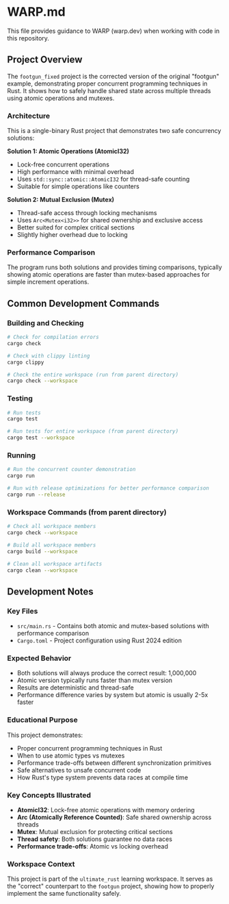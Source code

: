 # WARP.md

This file provides guidance to WARP (warp.dev) when working with code in this repository.

## Project Overview

The `footgun_fixed` project is the corrected version of the original "footgun" example, demonstrating proper concurrent programming techniques in Rust. It shows how to safely handle shared state across multiple threads using atomic operations and mutexes.

### Architecture

This is a single-binary Rust project that demonstrates two safe concurrency solutions:

**Solution 1: Atomic Operations (AtomicI32)**
- Lock-free concurrent operations
- High performance with minimal overhead  
- Uses `std::sync::atomic::AtomicI32` for thread-safe counting
- Suitable for simple operations like counters

**Solution 2: Mutual Exclusion (Mutex)**
- Thread-safe access through locking mechanisms
- Uses `Arc<Mutex<i32>>` for shared ownership and exclusive access
- Better suited for complex critical sections
- Slightly higher overhead due to locking

### Performance Comparison
The program runs both solutions and provides timing comparisons, typically showing atomic operations are faster than mutex-based approaches for simple increment operations.

## Common Development Commands

### Building and Checking
```bash
# Check for compilation errors
cargo check

# Check with clippy linting
cargo clippy

# Check the entire workspace (run from parent directory)
cargo check --workspace
```

### Testing
```bash
# Run tests
cargo test

# Run tests for entire workspace (from parent directory)
cargo test --workspace
```

### Running
```bash
# Run the concurrent counter demonstration
cargo run

# Run with release optimizations for better performance comparison
cargo run --release
```

### Workspace Commands (from parent directory)
```bash
# Check all workspace members
cargo check --workspace

# Build all workspace members
cargo build --workspace

# Clean all workspace artifacts
cargo clean --workspace
```

## Development Notes

### Key Files
- `src/main.rs` - Contains both atomic and mutex-based solutions with performance comparison
- `Cargo.toml` - Project configuration using Rust 2024 edition

### Expected Behavior
- Both solutions will always produce the correct result: 1,000,000
- Atomic version typically runs faster than mutex version
- Results are deterministic and thread-safe
- Performance difference varies by system but atomic is usually 2-5x faster

### Educational Purpose
This project demonstrates:
- Proper concurrent programming techniques in Rust
- When to use atomic types vs mutexes
- Performance trade-offs between different synchronization primitives
- Safe alternatives to unsafe concurrent code
- How Rust's type system prevents data races at compile time

### Key Concepts Illustrated
- **AtomicI32**: Lock-free atomic operations with memory ordering
- **Arc (Atomically Reference Counted)**: Safe shared ownership across threads
- **Mutex**: Mutual exclusion for protecting critical sections
- **Thread safety**: Both solutions guarantee no data races
- **Performance trade-offs**: Atomic vs locking overhead

### Workspace Context
This project is part of the `ultimate_rust` learning workspace. It serves as the "correct" counterpart to the `footgun` project, showing how to properly implement the same functionality safely.

